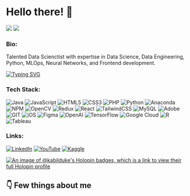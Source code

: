 
# Hello there! 👋
![](https://komarev.com/ghpvc/?username=MelakuDemeke)
<img src="https://img.shields.io/badge/%20Available for Freelance Work-greenyellow" />

### Bio:

Talented Data Scienctist with expertise in Data Science, Data Engineering, Python, MLOps, Neural Networks, and Frontend development.

[![Typing SVG](https://readme-typing-svg.demolab.com?font=Fira+Code&width=500&lines=Exploring+the+world+of+AI;Building+intelligent+systems)](https://git.io/typing-svg)

            
### Tech Stack:
![Java](https://img.shields.io/badge/java-%23ED8B00.svg?style=flat&logo=openjdk&logoColor=white) ![JavaScript](https://img.shields.io/badge/javascript-%23323330.svg?style=flat&logo=javascript&logoColor=%23F7DF1E) ![HTML5](https://img.shields.io/badge/html5-%23E34F26.svg?style=flat&logo=html5&logoColor=white) ![CSS3](https://img.shields.io/badge/css3-%231572B6.svg?style=flat&logo=css3&logoColor=white) ![PHP](https://img.shields.io/badge/php-%23777BB4.svg?style=flat&logo=php&logoColor=white) ![Python](https://img.shields.io/badge/python-3670A0?style=flat&logo=python&logoColor=ffdd54) ![Anaconda](https://img.shields.io/badge/Anaconda-%2344A833.svg?style=flat&logo=anaconda&logoColor=white) ![NPM](https://img.shields.io/badge/NPM-%23CB3837.svg?style=flat&logo=npm&logoColor=white) ![OpenCV](https://img.shields.io/badge/opencv-%23white.svg?style=flat&logo=opencv&logoColor=white) ![Redux](https://img.shields.io/badge/redux-%23593d88.svg?style=flat&logo=redux&logoColor=white) ![React](https://img.shields.io/badge/react-%2320232a.svg?style=flat&logo=react&logoColor=%2361DAFB) ![TailwindCSS](https://img.shields.io/badge/tailwindcss-%2338B2AC.svg?style=flat&logo=tailwind-css&logoColor=white) ![MySQL](https://img.shields.io/badge/mysql-%2300000f.svg?style=flat&logo=mysql&logoColor=white) ![Adobe](https://img.shields.io/badge/adobe-%23FF0000.svg?style=flat&logo=adobe&logoColor=white) ![GIT](https://img.shields.io/badge/Git-fc6d26?style=flat&logo=git&logoColor=white) ![iOS](https://img.shields.io/badge/iOS-000000?style=flat&logo=ios&logoColor=white) ![Figma](https://img.shields.io/badge/figma-%23F24E1E.svg?style=flat&logo=figma&logoColor=white) ![OpenAI](https://img.shields.io/badge/OpenAI-0082C9?style=flat&logo=openai&logoColor=white) ![TensorFlow](https://img.shields.io/badge/TensorFlow-FF6F00?style=flat&logo=tensorflow&logoColor=white) ![Google Cloud](https://img.shields.io/badge/Google%20Cloud-4285F4?style=flat&logo=google-cloud&logoColor=white)
 ![R](https://img.shields.io/badge/R-276DC3?style=flat&logo=r&logoColor=white) ![Tableau](https://img.shields.io/badge/Tableau-E97627?style=flat&logo=tableau&logoColor=white)




### 

### Links:

[![LinkedIn](https://img.shields.io/badge/LinkedIn-0077B5?style=flat&logo=linkedin&logoColor=white)](https://www.linkedin.com/in/k-a-b-i-l-223331171/)
[![YouTube](https://img.shields.io/badge/YouTube-FF0000?style=flat&logo=youtube&logoColor=white)](https://www.youtube.com/feeds/videos.xml?channel_id=UC67HGEOkHJO0-lF6XO2PGTQ)
[![Kaggle](https://img.shields.io/badge/Kaggle-20BEFF?style=flat&logo=kaggle&logoColor=white)](https://www.kaggle.com/kabil007)


[![An image of @kabilduke's Holopin badges, which is a link to view their full Holopin profile](https://holopin.me/kabilduke)](https://holopin.io/@kabilduke)

## 👇 Few things about me
